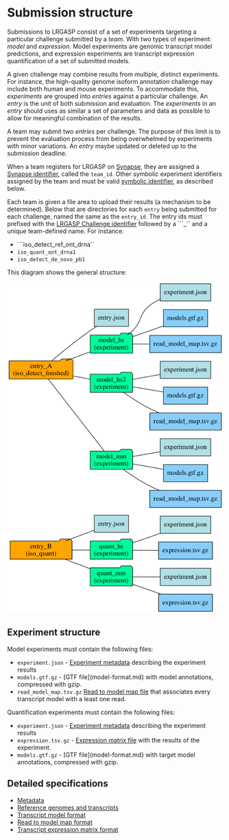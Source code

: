 # Submission structure

Submissions to LRGASP consist of a set of experiments targeting a particular
challenge submitted by a *team*.  With two types of experiment: *model* and
*expression*.  Model experiments are genomic transcript model predictions, and
expression experiments are transcript expression quantification of a set of
submitted models.

A given challenge may combine results from multiple, distinct experiments.
For instance, the high-quality genome isoform annotation challenge may
include both human and mouse experiments. To accommodate this, *experiments*
are grouped into *entries* against a particular challenge.  An *entry* is
the unit of both submission and evaluation.  The *experiments* in an *entry*
should uses as similar a set of parameters and data as possible to allow
for meaningful combination of the results.

A team may submit two *entries* per challenge.  The purpose of this
limit is to prevent the evaluation process from being overwhelmed by
experiments with minor variations.  An *entry* maybe updated or deleted
up to the submission deadline.

When a team registers for LRGASP on [Synapse](https://www.synapse.org), they are assigned a [Synapse
identifier](metadata-identifiers.md#synapse-identifiers), called the ``team_id``.  Other symbolic
experiment identifiers assigned by the team and must be valid [symbolic
identifier](metadata-identifiers.md#symbolic-identifiers), as described below.

Each team is given a file area to upload their results (a mechanism to be
determined).  Below that are directories for each ``entry`` being submitted
for each challenge, named the same as the ```entry_id```.  The entry ids must
prefixed with the [LRGASP Challenge identifier](metadata-identifiers.md#lrgasp-challenge-identifiers) followed by
a ```_`` and a unique team-defined name.  For instance:

- ```iso_detect_ref_ont_drna``
- ```iso_quant_ont_drna1```
- ```iso_detect_de_novo_pb1```

This diagram shows the general structure:

![Submission file hierarchy diagram](submit_tree.png)

## Experiment structure

Model experiments must contain the following files:

- ```experiment.json``` - [Experiment metadata](metadata.md#experiment.json) describing the experiment results
- ```models.gtf.gz``` - [GTF file](model-format.md} with model annotations, compressed with gzip.
- ```read_model_map.tsv.gz``` [Read to model map file](read_model_map_format.md) that associates every transcript model with a least one read.

Quantification experiments must contain the following files:

- ```experiment.json``` - [Experiment metadata](metadata.md#experiment.json) describing the experiment results
- ```expression.tsv.gz``` - [Expression matrix file](expression_matrix_format.md) with the results of the experiment.
- ```models.gtf.gz``` - [GTF file](model-format.md} with target model annotations, compressed with gzip.

## Detailed specifications

- [Metadata](metadata.md)
- [Reference genomes and transcripts](reference-genomes.md)
- [Transcript model format](model-format.md)
- [Read to model map format](read_model_map_format.md)
- [Transcript expression matrix format](expression_matrix_format.md)
